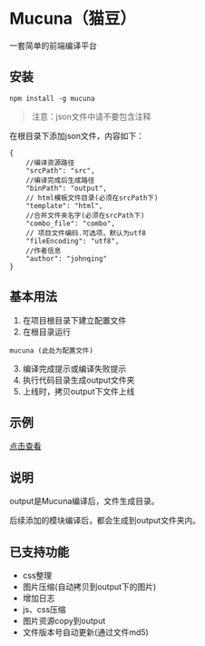Mucuna（猫豆）
======
一套简单的前端编译平台

## 安装

```
npm install -g mucuna
```
> 注意：json文件中请不要包含注释

在根目录下添加json文件，内容如下：
```
{
    //编译资源路径
    "srcPath": "src",
    //编译完成后生成路径
    "binPath": "output",
    // html模板文件目录(必须在srcPath下)
    "template": "html",
    //合并文件夹名字(必须在srcPath下)
    "combo_file": "combo",
    // 项目文件编码.可选项，默认为utf8
    "fileEncoding": "utf8",
    //作者信息
    "author": "johnqing"
}
```

## 基本用法

1. 在项目根目录下建立配置文件
2. 在根目录运行
```
mucuna (此处为配置文件)
```
3. 编译完成提示或编译失败提示
4. 执行代码目录生成output文件夹
5. 上线时，拷贝output下文件上线

## 示例

[点击查看](https://github.com/Johnqing/mucunaExample)

## 说明

output是Mucuna编译后，文件生成目录。

后续添加的模块编译后，都会生成到output文件夹内。

## 已支持功能
+ css整理
+ 图片压缩(自动拷贝到output下的图片)
+ 增加日志
+ js、css压缩
+ 图片资源copy到output
+ 文件版本号自动更新(通过文件md5)